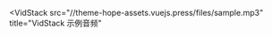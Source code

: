 <VidStack
  src="https://files.vidstack.io/sprite-fight/720p.mp4"
  poster="https://files.vidstack.io/sprite-fight/poster.webp"
/>

<VidStack src="//theme-hope-assets.vuejs.press/files/sample.mp3" title="VidStack 示例音频"

<VidStack
  src="youtube/_cMxraX_5RE"
  title="VidStack YouTube Demo"
/>
